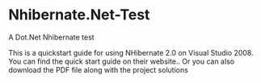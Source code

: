# Nhibernate.Net-Test
A Dot.Net Nhibernate test



This is a quickstart guide for using NHibernate 2.0 on Visual Studio 2008.
You can find the quick start guide on their website..
Or you can also download the PDF file along with the project solutions
